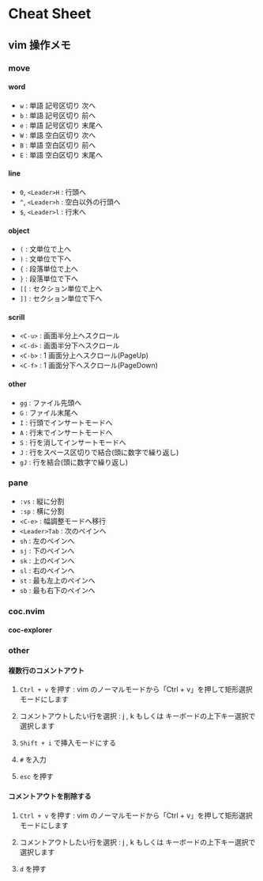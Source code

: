# Cheat Sheet

## vim 操作メモ

### move

#### word

- `w` : 単語 記号区切り 次へ
- `b` : 単語 記号区切り 前へ
- `e` : 単語 記号区切り 末尾へ
- `W` : 単語 空白区切り 次へ
- `B` : 単語 空白区切り 前へ
- `E` : 単語 空白区切り 末尾へ

#### line

- `0`, `<Leader>H` : 行頭へ
- `^`, `<Leader>h` : 空白以外の行頭へ
- `$`, `<Leader>l` : 行末へ

#### object

- `(` : 文単位で上へ
- `)` : 文単位で下へ
- `{` : 段落単位で上へ
- `}` : 段落単位で下へ
- `[[` : セクション単位で上へ
- `]]` : セクション単位で下へ

#### scrill

- `<C-u>` : 画面半分上へスクロール
- `<C-d>` : 画面半分下へスクロール
- `<C-b>` : 1 画面分上へスクロール(PageUp)
- `<C-f>` : 1 画面分下へスクロール(PageDown)

#### other

- `gg` : ファイル先頭へ
- `G` : ファイル末尾へ
- `I` : 行頭でインサートモードへ
- `A` : 行末でインサートモードへ
- `S` : 行を消してインサートモードへ
- `J` : 行をスペース区切りで結合(頭に数字で繰り返し)
- `gJ` : 行を結合(頭に数字で繰り返し)

### pane

- `:vs` : 縦に分割
- `:sp` : 横に分割
- `<C-e>` : 幅調整モードへ移行
- `<Leader>Tab` : 次のペインへ
- `sh` : 左のペインへ
- `sj` : 下のペインへ
- `sk` : 上のペインへ
- `sl` : 右のペインへ
- `st` : 最も左上のペインへ
- `sb` : 最も右下のペインへ

### coc.nvim

#### coc-explorer

### other

#### 複数行のコメントアウト

1. `Ctrl + v` を押す : vim のノーマルモードから「Ctrl + v」を押して矩形選択モードにします

2. コメントアウトしたい行を選択 : j , k もしくは キーボードの上下キー選択で選択します

3. `Shift + i` で挿入モードにする

4. `#` を入力

5. `esc` を押す

#### コメントアウトを削除する

1. `Ctrl + v` を押す : vim のノーマルモードから「Ctrl + v」を押して矩形選択モードにします

2. コメントアウトしたい行を選択 : j , k もしくは キーボードの上下キー選択で選択します

3. `d` を押す

